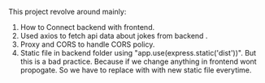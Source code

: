 This project revolve around mainly:
1. How to Connect backend with frontend.
2. Used axios to fetch api data about jokes from backend .
3. Proxy and CORS to handle CORS policy.
4. Static file in backend folder using "app.use(express.static('dist'))". But this is a bad practice. Because if we change anything in frontend wont propogate. So we have to replace with with new static file everytime.

